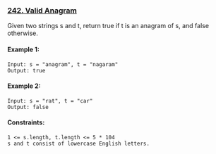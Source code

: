 ### [242. Valid Anagram](https://leetcode.com/problems/valid-anagram/)

Given two strings s and t, return true if t is an anagram of s, and false otherwise.

#### Example 1:
```
Input: s = "anagram", t = "nagaram"
Output: true
```
#### Example 2:
```
Input: s = "rat", t = "car"
Output: false
```

#### Constraints:
```
1 <= s.length, t.length <= 5 * 104
s and t consist of lowercase English letters.
```